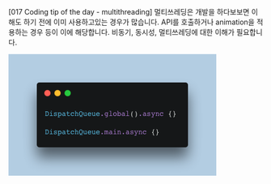 [017 Coding tip of the day - multithreading]
멀티쓰레딩은 개발을 하다보보면 이해도 하기 전에 이미 사용하고있는 경우가 많습니다. API를 호출하거나 animation을 적용하는 경우 등이 이에 해당합니다.
비동기, 동시성, 멀티쓰레딩에 대한 이해가 필요합니다.

![017](./images/017.png)
